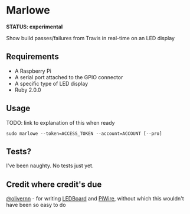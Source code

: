 # Marlowe

**STATUS: experimental**

Show build passes/failures from Travis in real-time on an LED display

## Requirements

- A Raspberry Pi
- A serial port attached to the GPIO connector
- A specific type of LED display
- Ruby 2.0.0

## Usage

TODO: link to explanation of this when ready

```shell
sudo marlowe --token=ACCESS_TOKEN --account=ACCOUNT [--pro]
```

## Tests?

I've been naughty. No tests just yet.

## Credit where credit's due

[@olivernn](https://twitter.com/olivernn) - for writing [LEDBoard](https://github.com/olivernn/led_board) and [PiWire](https://github.com/olivernn/pi_wire), without which this wouldn't have been so easy to do
